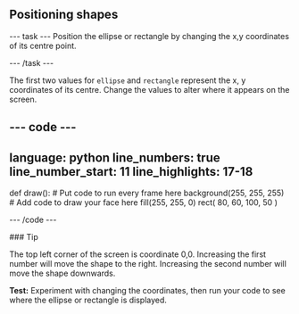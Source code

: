 <h2 class="c-project-heading--task">Positioning shapes</h2>

--- task ---
Position the ellipse or rectangle by changing the x,y coordinates of its centre point. 

--- /task --- 

The first two values for `ellipse` and `rectangle` represent the x, y coordinates of its centre. Change the values to alter where it appears on the screen. 

--- code ---
---
language: python
line_numbers: true
line_number_start: 11
line_highlights: 17-18
---

def draw():
    # Put code to run every frame here
    background(255, 255, 255)  
    # Add code to draw your face here
    fill(255, 255, 0) 
    rect(
        80, 
        60, 
        100, 
        50
    )  
  
--- /code ---

<div class="c-project-callout c-project-callout--tip">
### Tip

The top left corner of the screen is coordinate 0,0. Increasing the first number will move the shape to the right. Increasing the second number will move the shape downwards.  

</div>

**Test:** Experiment with changing the coordinates, then run your code to see where the ellipse or rectangle is displayed.